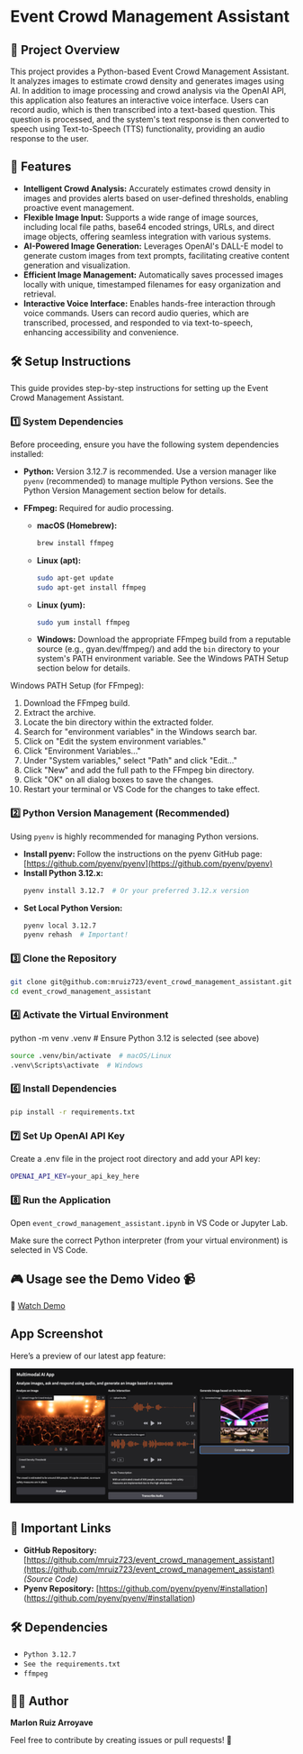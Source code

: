 # Event Crowd Management Assistant

## 📌 Project Overview

This project provides a Python-based Event Crowd Management Assistant. It analyzes images to estimate crowd density and generates images using AI.  In addition to image processing and crowd analysis via the OpenAI API, this application also features an interactive voice interface. Users can record audio, which is then transcribed into a text-based question. This question is processed, and the system's text response is then converted to speech using Text-to-Speech (TTS) functionality, providing an audio response to the user.

## 🚀 Features

*   **Intelligent Crowd Analysis:**  Accurately estimates crowd density in images and provides alerts based on user-defined thresholds, enabling proactive event management.
*   **Flexible Image Input:** Supports a wide range of image sources, including local file paths, base64 encoded strings, URLs, and direct image objects, offering seamless integration with various systems.
*   **AI-Powered Image Generation:** Leverages OpenAI's DALL-E model to generate custom images from text prompts, facilitating creative content generation and visualization.
*   **Efficient Image Management:**  Automatically saves processed images locally with unique, timestamped filenames for easy organization and retrieval.
*   **Interactive Voice Interface:** Enables hands-free interaction through voice commands. Users can record audio queries, which are transcribed, processed, and responded to via text-to-speech, enhancing accessibility and convenience.

## 🛠️ Setup Instructions

This guide provides step-by-step instructions for setting up the Event Crowd Management Assistant.

### 1️⃣ **System Dependencies**

Before proceeding, ensure you have the following system dependencies installed:

*   **Python:** Version 3.12.7 is recommended.  Use a version manager like `pyenv` (recommended) to manage multiple Python versions. See the Python Version Management section below for details.
*   **FFmpeg:** Required for audio processing.

    *   **macOS (Homebrew):**
        ```bash
        brew install ffmpeg
        ```
    *   **Linux (apt):**
        ```bash
        sudo apt-get update
        sudo apt-get install ffmpeg
        ```
    *   **Linux (yum):**
        ```bash
        sudo yum install ffmpeg
        ```
    *   **Windows:** Download the appropriate FFmpeg build from a reputable source (e.g., gyan.dev/ffmpeg/) and add the `bin` directory to your system's PATH environment variable.  See the Windows PATH Setup section below for details.

Windows PATH Setup (for FFmpeg):
1. Download the FFmpeg build.
2. Extract the archive.
3. Locate the bin directory within the extracted folder.
4. Search for "environment variables" in the Windows search bar.
5. Click on "Edit the system environment variables."
6. Click "Environment Variables..."
7. Under "System variables," select "Path" and click "Edit..."
8. Click "New" and add the full path to the FFmpeg bin directory.
9. Click "OK" on all dialog boxes to save the changes.
10. Restart your terminal or VS Code for the changes to take effect.

### 2️⃣ **Python Version Management (Recommended)**

Using `pyenv` is highly recommended for managing Python versions.

*   **Install pyenv:** Follow the instructions on the pyenv GitHub page: [https://github.com/pyenv/pyenv](https://github.com/pyenv/pyenv)
*   **Install Python 3.12.x:**
    ```bash
    pyenv install 3.12.7  # Or your preferred 3.12.x version
    ```
*   **Set Local Python Version:**
    ```bash
    pyenv local 3.12.7
    pyenv rehash  # Important!
    ```

### 3️⃣ **Clone the Repository**

```bash
git clone git@github.com:mruiz723/event_crowd_management_assistant.git
cd event_crowd_management_assistant
```

### 4️⃣ **Activate the Virtual Environment**

python -m venv .venv  # Ensure Python 3.12 is selected (see above)

```bash
source .venv/bin/activate  # macOS/Linux
.venv\Scripts\activate  # Windows
```

### 6️⃣ **Install Dependencies**  
```bash
pip install -r requirements.txt
```

### 7️⃣ **Set Up OpenAI API Key**

Create a .env file in the project root directory and add your API key:

```bash
OPENAI_API_KEY=your_api_key_here
```

### 8️⃣ **Run the Application**

Open `event_crowd_management_assistant.ipynb` in VS Code or Jupyter Lab.  

Make sure the correct Python interpreter (from your virtual environment) is selected in VS Code.

## 🎮 Usage see the Demo Video 📹



🔗 [Watch Demo](https://www.loom.com/share/edd708ebfc3240118b23c17b0a76ad87?sid=d1125763-8ff9-46ae-99eb-fa070c5b7215)

## App Screenshot

Here’s a preview of our latest app feature:

![App Screenshot](app_screenshot.png)

## 🔗 Important Links

*   **GitHub Repository:** [https://github.com/mruiz723/event_crowd_management_assistant](https://github.com/mruiz723/event_crowd_management_assistant)  *(Source Code)*
*   **Pyenv Repository:** [https://github.com/pyenv/pyenv/#installation] (https://github.com/pyenv/pyenv/#installation)


## 🛠️ Dependencies

- `Python 3.12.7`
- `See the requirements.txt`
- `ffmpeg`

## 👨‍💻 Author

**Marlon Ruiz Arroyave**

Feel free to contribute by creating issues or pull requests! 🚀

